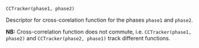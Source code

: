 ```
CCTracker(phase1, phase2)
```

Descriptor for cross-corelation function for the phases `phase1` and `phase2`.

**NB:** Cross-correlation function does not commute, i.e. `CCTracker(phase1, phase2)` and `CCTracker(phase2, phase1)` track different functions.
